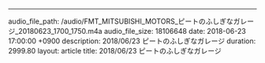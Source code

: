 ---
audio_file_path: /audio/FMT_MITSUBISHI_MOTORS_ピートのふしぎなガレージ_20180623_1700_1750.m4a
audio_file_size: 18106648
date: 2018-06-23 17:00:00 +0900
description: 2018/06/23 ピートのふしぎなガレージ
duration: 2999.80
layout: article
title: 2018/06/23 ピートのふしぎなガレージ
